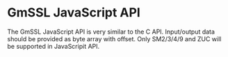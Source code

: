 # GmSSL JavaScript API

The GmSSL JavaScript API is very similar to the C API.
Input/output data should be provided as byte array with offset.
Only SM2/3/4/9 and ZUC will be supported in JavaScripit API.
